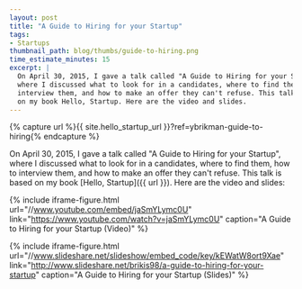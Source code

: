 ```yaml
---
layout: post
title: "A Guide to Hiring for your Startup"
tags:
- Startups
thumbnail_path: blog/thumbs/guide-to-hiring.png
time_estimate_minutes: 15
excerpt: |
  On April 30, 2015, I gave a talk called "A Guide to Hiring for your Startup", 
  where I discussed what to look for in a candidates, where to find them, how to 
  interview them, and how to make an offer they can't refuse. This talk is based
  on my book Hello, Startup. Here are the video and slides.
---  
```


{% capture url %}{{ site.hello_startup_url }}?ref=ybrikman-guide-to-hiring{% endcapture %}

On April 30, 2015, I gave a talk called "A Guide to Hiring for your Startup", 
where I discussed what to look for in a candidates, where to find them, how to 
interview them, and how to make an offer they can't refuse. This talk is based
on my book [Hello, Startup]({{ url }}). Here are the video and
slides:

{% include iframe-figure.html url="//www.youtube.com/embed/jaSmYLymc0U" link="https://www.youtube.com/watch?v=jaSmYLymc0U" caption="A Guide to Hiring for your Startup (Video)" %}

{% include iframe-figure.html url="//www.slideshare.net/slideshow/embed_code/key/kEWatW8ort9Xae" link="http://www.slideshare.net/brikis98/a-guide-to-hiring-for-your-startup" caption="A Guide to Hiring for your Startup (Slides)" %}

